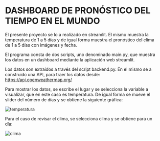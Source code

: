 # DASHBOARD DE PRONÓSTICO DEL TIEMPO EN EL MUNDO

El presente proyecto se lo a realizado en streamlit. El mismo muestra la temperatura de 1 a 5 días y de igual forma muestra el pronóstico del clima de 1 a 5 días con imágenes y fecha.

El programa consta de dos scripts, uno denominado main.py, que muestra los datos en un dashboard mediante la aplicación web streamlit.

Los datos son extraidos a través del script backend.py. En el mismo se a construido una API, para traer los datos desde: https://api.openweathermap.org/

Para mostrar los datos, se escribe el lugar y se selecciona la variable a visualizar, que en este caso es temperatura. De igual forma se mueve el slider del número de días y se obtiene la siguiente gráfica:

![temperatura](https://github.com/krist2357/app7/assets/75154211/5dc8b93d-8735-4cab-967e-6024a841df07)

Para el caso de revisar el clima, se selecciona clima y se obtiene para un día:

![clima](https://github.com/krist2357/app7/assets/75154211/724d938c-474c-49df-a389-561a87db1866)

